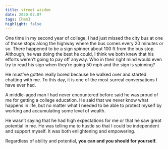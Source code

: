 ```yaml
---
title: street wisdom
date: 2020.02.07
tags: [hmm]
highlight: false
---
```


One time in my second year of college, I had just missed the city bus at one of those stops along the highway where the bus comes every 20 minutes or so. There happened to be a sign spinner about 100 ft from the bus stop. Although, he was doing the best he could, I think we both knew that his efforts weren’t going to pay off anyway. Who in their right mind would even try to read his sign when they’re going 50 mph and the sign is spinning?

He must’ve gotten really bored because he walked over and started chatting with me. To this day, it is one of the most surreal conversations I have ever had.

A middle-aged man I had never encountered before said he was proud of me for getting a college education. He said that we never know what happens in life, but no matter what I needed to be able to protect myself by working and accumulating some level of wealth.

He wasn’t saying that he had high expectations for me or that he saw great potential in me. He was telling me to hustle so that I could be independent and support myself. It was both enlightening and empowering.

Regardless of ability and potential, **you can and you should for yourself.**